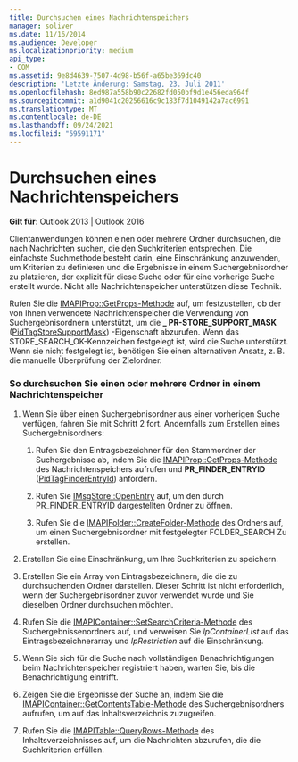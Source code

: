 ```yaml
---
title: Durchsuchen eines Nachrichtenspeichers
manager: soliver
ms.date: 11/16/2014
ms.audience: Developer
ms.localizationpriority: medium
api_type:
- COM
ms.assetid: 9e8d4639-7507-4d98-b56f-a65be369dc40
description: 'Letzte Änderung: Samstag, 23. Juli 2011'
ms.openlocfilehash: 8ed987a558b90c22682fd050bf9d1e456eda964f
ms.sourcegitcommit: a1d9041c20256616c9c183f7d1049142a7ac6991
ms.translationtype: MT
ms.contentlocale: de-DE
ms.lasthandoff: 09/24/2021
ms.locfileid: "59591171"
---
```

# <a name="searching-a-message-store"></a>Durchsuchen eines Nachrichtenspeichers

**Gilt für**: Outlook 2013 | Outlook 2016 
  
Clientanwendungen können einen oder mehrere Ordner durchsuchen, die nach Nachrichten suchen, die den Suchkriterien entsprechen. Die einfachste Suchmethode besteht darin, eine Einschränkung anzuwenden, um Kriterien zu definieren und die Ergebnisse in einem Suchergebnisordner zu platzieren, der explizit für diese Suche oder für eine vorherige Suche erstellt wurde. Nicht alle Nachrichtenspeicher unterstützen diese Technik. 

Rufen Sie die [IMAPIProp::GetProps-Methode](imapiprop-getprops.md) auf, um festzustellen, ob der von Ihnen verwendete Nachrichtenspeicher die Verwendung von Suchergebnisordnern unterstützt, um die **\_ PR-STORE_SUPPORT_MASK** ([PidTagStoreSupportMask](pidtagstoresupportmask-canonical-property.md)) -Eigenschaft abzurufen. Wenn das STORE_SEARCH_OK-Kennzeichen festgelegt ist, wird die Suche unterstützt. Wenn sie nicht festgelegt ist, benötigen Sie einen alternativen Ansatz, z. B. die manuelle Überprüfung der Zielordner.
  
### <a name="to-search-one-or-more-folders-in-a-message-store"></a>So durchsuchen Sie einen oder mehrere Ordner in einem Nachrichtenspeicher
  
1. Wenn Sie über einen Suchergebnisordner aus einer vorherigen Suche verfügen, fahren Sie mit Schritt 2 fort. Andernfalls zum Erstellen eines Suchergebnisordners:
    
    1. Rufen Sie den Eintragsbezeichner für den Stammordner der Suchergebnisse ab, indem Sie die [IMAPIProp::GetProps-Methode](imapiprop-getprops.md) des Nachrichtenspeichers aufrufen und **PR_FINDER_ENTRYID** ([PidTagFinderEntryId](pidtagfinderentryid-canonical-property.md)) anfordern.
        
    2. Rufen Sie [IMsgStore::OpenEntry](imsgstore-openentry.md) auf, um den durch PR_FINDER_ENTRYID dargestellten Ordner zu öffnen. 
        
    3. Rufen Sie die [IMAPIFolder::CreateFolder-Methode](imapifolder-createfolder.md) des Ordners auf, um einen Suchergebnisordner mit festgelegter FOLDER_SEARCH Zu erstellen. 
    
2. Erstellen Sie eine Einschränkung, um Ihre Suchkriterien zu speichern. 
    
3. Erstellen Sie ein Array von Eintragsbezeichnern, die die zu durchsuchenden Ordner darstellen. Dieser Schritt ist nicht erforderlich, wenn der Suchergebnisordner zuvor verwendet wurde und Sie dieselben Ordner durchsuchen möchten.
    
4. Rufen Sie die [IMAPIContainer::SetSearchCriteria-Methode](imapicontainer-setsearchcriteria.md) des Suchergebnissenordners auf, und verweisen Sie  _lpContainerList_ auf das Eintragsbezeichnerarray und  _lpRestriction_ auf die Einschränkung. 
    
5. Wenn Sie sich für die Suche nach vollständigen Benachrichtigungen beim Nachrichtenspeicher registriert haben, warten Sie, bis die Benachrichtigung eintrifft.
    
6. Zeigen Sie die Ergebnisse der Suche an, indem Sie die [IMAPIContainer::GetContentsTable-Methode](imapicontainer-getcontentstable.md) des Suchergebnisordners aufrufen, um auf das Inhaltsverzeichnis zuzugreifen. 
    
7. Rufen Sie die [IMAPITable::QueryRows-Methode](imapitable-queryrows.md) des Inhaltsverzeichnisses auf, um die Nachrichten abzurufen, die die Suchkriterien erfüllen. 
    

